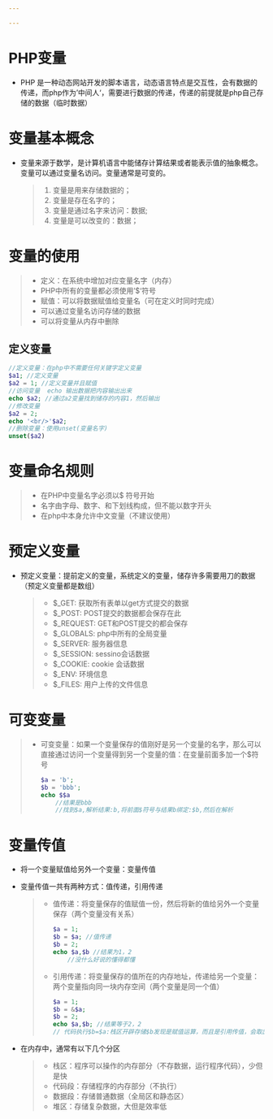 ```yaml
---

---
```


# PHP变量

* PHP 是一种动态网站开发的脚本语言，动态语言特点是交互性，会有数据的传递，而php作为’中间人‘，需要进行数据的传递，传递的前提就是php自己存储的数据（临时数据）

# 变量基本概念

* 变量来源于数学，是计算机语言中能储存计算结果或者能表示值的抽象概念。变量可以通过变量名访问。变量通常是可变的。

  > 1. 变量是用来存储数据的；
  > 2. 变量是存在名字的；
  > 3. 变量是通过名字来访问：数据;
  > 4. 变量是可以改变的：数据；

# 变量的使用

> * 定义：在系统中增加对应变量名字（内存）
> * PHP中所有的变量都必须使用’$‘符号
> * 赋值：可以将数据赋值给变量名（可在定义时同时完成）
> * 可以通过变量名访问存储的数据
> * 可以将变量从内存中删除

## 定义变量

``` php
//定义变量：在php中不需要任何关键字定义变量
$a1; //定义变量
$a2 = 1; //定义变量并且赋值
//访问变量  echo 输出数据把内容输出出来
echo $a2; //通过a2变量找到储存的内容1，然后输出
//修改变量
$a2 = 2;
echo '<br/>'$a2;
//删除变量：使用unset(变量名字)
unset($a2)
```

# 变量命名规则

> * 在PHP中变量名字必须以$ 符号开始
> * 名字由字母、数字、和下划线构成，但不能以数字开头
> * 在php中本身允许中文变量（不建议使用）

# 预定义变量

* 预定义变量：提前定义的变量，系统定义的变量，储存许多需要用刀的数据（预定义变量都是数组）

  > * $_GET:   获取所有表单以get方式提交的数据
  > * $_POST:  POST提交的数据都会保存在此
  > * $_REQUEST:  GET和POST提交的都会保存
  > * $_GLOBALS:  php中所有的全局变量
  > * $_SERVER: 服务器信息
  > * $_SESSION: sessino会话数据
  > * $_COOKIE: cookie 会话数据
  > * $_ENV: 环境信息
  > * $_FILES: 用户上传的文件信息

# 可变变量

> * 可变变量：如果一个变量保存的值刚好是另一个变量的名字，那么可以直接通过访问一个变量得到另一个变量的值：在变量前面多加一个$符号
>
>   ```php
>   $a = 'b';
>   $b = 'bbb';
>   echo $$a
>       //结果是bbb
>       //找到$a,解析结果:b,将前面$符号与结果b绑定:$b,然后在解析
>   ```
>
>   

# 变量传值

* 将一个变量赋值给另外一个变量：变量传值

* 变量传值一共有两种方式：值传递，引用传递

  > * 值传递：将变量保存的值赋值一份，然后将新的值给另外一个变量保存（两个变量没有关系）
  >
  >   ```php
  >   $a = 1;
  >   $b = $a; //值传递
  >   $b = 2;
  >   echo $a,$b //结果为1，2
  >       //没什么好说的懂得都懂
  >   ```
  >
  >   
  >
  > * 引用传递：将变量保存的值所在的内存地址，传递给另一个变量：两个变量指向同一块内存空间（两个变量是同一个值）
  >
  >   ```PHP
  >   $a = 1;
  >   $b = &$a;
  >   $b = 2;
  >   echo $a,$b; //结果等于2，2
  >   // 代码执行$b=$a:栈区开辟存储$b发现是赋值运算，而且是引用传值，会取出$a所保存的地址，将内存地址赋值给b变量在执行$b=2
  >   ```
  >
  >   

* 在内存中，通常有以下几个分区

  > * 栈区：程序可以操作的内存部分（不存数据，运行程序代码），少但是快
  > * 代码段：存储程序的内存部分（不执行）
  > * 数据段：存储普通数据（全局区和静态区）
  > * 堆区：存储复杂数据，大但是效率低